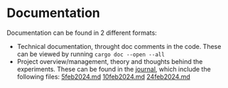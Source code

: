 # Documentation

Documentation can be found in 2 different formats:
- Technical documentation, throught doc comments in the code. These can be viewed by running `cargo doc --open --all`
- Project overview/management, theory and thoughts behind the experiments. These can be found in the [journal](journal), which include the following files:
[5feb2024.md](5feb2024.md)
[10feb2024.md](10feb2024.md)
[24feb2024.md](24feb2024.md)

